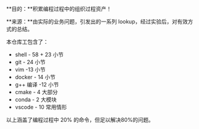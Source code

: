 **目的：**积累编程过程中的组织过程资产！

**来源：**由实际的业务问题，引发出的一系列 lookup，经过实验后，对有效方式的总结。

本仓库工包含了：

* shell - 58 + 23 小节
* git - 24 小节
* vim -13 小节
* docker - 14 小节
* g++ 编译 -12 小节
* cmake - 4 大部分
* conda - 2 大模块
* vscode - 10 常用情形

以上涵盖了编程过程中 20% 的命令，但足以解决80%的问题。
